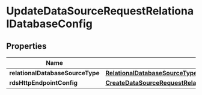 

# UpdateDataSourceRequestRelationalDatabaseConfig


## Properties

| Name | Type | Description | Notes |
|------------ | ------------- | ------------- | -------------|
|**relationalDatabaseSourceType** | [**RelationalDatabaseSourceType**](RelationalDatabaseSourceType.md) |  |  [optional] |
|**rdsHttpEndpointConfig** | [**CreateDataSourceRequestRelationalDatabaseConfigRdsHttpEndpointConfig**](CreateDataSourceRequestRelationalDatabaseConfigRdsHttpEndpointConfig.md) |  |  [optional] |




